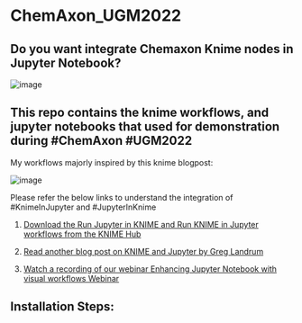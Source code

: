# ChemAxon_UGM2022

## Do you want integrate Chemaxon Knime nodes in Jupyter Notebook?
![image](https://user-images.githubusercontent.com/334679/204505001-bc6a51e8-6773-4cb2-8641-ece5ba5682b5.png)

## This repo contains the knime workflows, and jupyter notebooks that used for demonstration during #ChemAxon #UGM2022

My workflows majorly inspired by this knime blogpost:

![image](https://user-images.githubusercontent.com/334679/204505055-27a0eb21-116f-48dc-abb0-30a6db1633c0.png)

Please refer the below links to understand the integration of #KnimeInJupyter and #JupyterInKnime
1. [Download the Run Jupyter in KNIME and Run KNIME in Jupyter workflows from the KNIME Hub](https://hub.knime.com/mpattadkal/spaces/Public/latest/Jupyter%20Webinar/)

2. [Read another blog post on KNIME and Jupyter by Greg Landrum](https://www.knime.com/blog/knime-and-jupyter)

3. [Watch a recording of our webinar Enhancing Jupyter Notebook with visual workflows Webinar](https://www.youtube.com/watch?v=1Rr8Q27k7cQ&t=1161s)

## Installation Steps:





